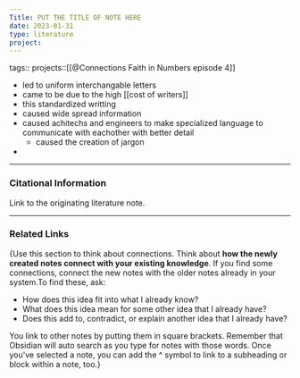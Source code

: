 ```yaml
---
Title: PUT THE TITLE OF NOTE HERE
date: 2023-01-31
type: literature
project:
---
```

tags:: 
projects::[[@Connections Faith in Numbers episode 4]]


- led to uniform interchangable letters
- came to be due to the high [[cost of writers]] 
- this standardized writting
- caused wide spread information
- caused achitechs and engineers to make specialized language to communicate with eachother with better detail
	- caused the creation of jargon
- 

---
### Citational Information

Link to the originating literature note.

---

### Related Links

{Use this section to think about connections. Think about **how the newly created notes connect with your existing knowledge**. If you find some connections, connect the new notes with the older notes already in your system.To find these, ask:

-   How does this idea fit into what I already know?
-   What does this idea mean for some other idea that I already have?
-   Does this add to, contradict, or explain another idea that I already have?

You link to other notes by putting them in square brackets. Remember that Obsidian will auto search as you type for notes with those words. Once you've selected a note, you can add the ^ symbol to link to a subheading or block within a note, too.}